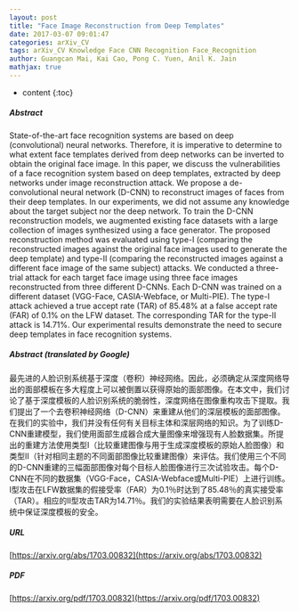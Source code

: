 ```yaml
---
layout: post
title: "Face Image Reconstruction from Deep Templates"
date: 2017-03-07 09:01:47
categories: arXiv_CV
tags: arXiv_CV Knowledge Face CNN Recognition Face_Recognition
author: Guangcan Mai, Kai Cao, Pong C. Yuen, Anil K. Jain
mathjax: true
---
```


* content
{:toc}

##### Abstract
State-of-the-art face recognition systems are based on deep (convolutional) neural networks. Therefore, it is imperative to determine to what extent face templates derived from deep networks can be inverted to obtain the original face image. In this paper, we discuss the vulnerabilities of a face recognition system based on deep templates, extracted by deep networks under image reconstruction attack. We propose a de-convolutional neural network (D-CNN) to reconstruct images of faces from their deep templates. In our experiments, we did not assume any knowledge about the target subject nor the deep network. To train the D-CNN reconstruction models, we augmented existing face datasets with a large collection of images synthesized using a face generator. The proposed reconstruction method was evaluated using type-I (comparing the reconstructed images against the original face images used to generate the deep template) and type-II (comparing the reconstructed images against a different face image of the same subject) attacks. We conducted a three-trial attack for each target face image using three face images reconstructed from three different D-CNNs. Each D-CNN was trained on a different dataset (VGG-Face, CASIA-Webface, or Multi-PIE). The type-I attack achieved a true accept rate (TAR) of 85.48% at a false accept rate (FAR) of 0.1% on the LFW dataset. The corresponding TAR for the type-II attack is 14.71%. Our experimental results demonstrate the need to secure deep templates in face recognition systems.

##### Abstract (translated by Google)
最先进的人脸识别系统基于深度（卷积）神经网络。因此，必须确定从深度网络导出的面部模板在多大程度上可以被倒置以获得原始的面部图像。在本文中，我们讨论了基于深度模板的人脸识别系统的脆弱性，深度网络在图像重构攻击下提取。我们提出了一个去卷积神经网络（D-CNN）来重建从他们的深层模板的面部图像。在我们的实验中，我们并没有任何有关目标主体和深层网络的知识。为了训练D-CNN重建模型，我们使用面部生成器合成大量图像来增强现有人脸数据集。所提出的重建方法使用类型I（比较重建图像与用于生成深度模板的原始人脸图像）和类型II（针对相同主题的不同面部图像比较重建图像）来评估。我们使用三个不同的D-CNN重建的三幅面部图像对每个目标人脸图像进行三次试验攻击。每个D-CNN在不同的数据集（VGG-Face，CASIA-Webface或Multi-PIE）上进行训练。 I型攻击在LFW数据集的假接受率（FAR）为0.1％时达到了85.48％的真实接受率（TAR）。相应的II型攻击TAR为14.71％。我们的实验结果表明需要在人脸识别系统中保证深度模板的安全。

##### URL
[https://arxiv.org/abs/1703.00832](https://arxiv.org/abs/1703.00832)

##### PDF
[https://arxiv.org/pdf/1703.00832](https://arxiv.org/pdf/1703.00832)

